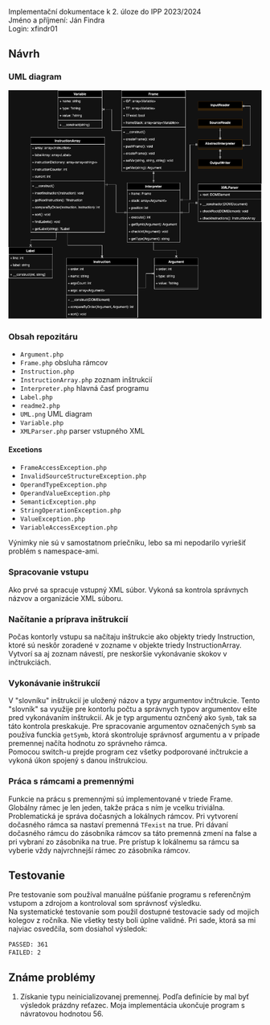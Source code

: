 
Implementační dokumentace k 2. úloze do IPP 2023/2024  
Jméno a příjmení: Ján Findra  
Login: xfindr01

## Návrh

### UML diagram

![UML diagram](./UML.png)

### Obsah repozitáru

- `Argument.php`
- `Frame.php` obsluha rámcov
- `Instruction.php`
- `InstructionArray.php` zoznam inštrukcií
- `Interpreter.php` hlavná časť programu
- `Label.php`
- `readme2.php`
- `UML.png` UML diagram
- `Variable.php`
- `XMLParser.php` parser vstupného XML

#### Excetions
- `FrameAccessException.php`
- `InvalidSourceStructureException.php`
- `OperandTypeException.php`
- `OperandValueException.php`
- `SemanticException.php`
- `StringOperationException.php`
- `ValueException.php`
- `VariableAccessException.php`

Výnimky nie sú v samostatnom priečniku, lebo sa mi nepodarilo vyriešiť problém s namespace-ami.

### Spracovanie vstupu

Ako prvé sa spracuje vstupný XML súbor. Vykoná sa kontrola správnych názvov a organizácie XML súboru.

### Načítanie a príprava inštrukcií

Počas kontorly vstupu sa načítaju inštrukcie ako objekty triedy Instruction, ktoré sú neskôr zoradené v zozname v objekte triedy InstructionArray. Vytvorí sa aj zoznam návestí, pre neskoršie vykonávanie skokov v inčtrukciách.

### Vykonávanie inštrukcií

V "slovníku" inštrukcií je uložený názov a typy argumentov inčtrukcie. Tento "slovník" sa využije pre kontorlu počtu a správnych typov argumentov ešte pred vykonávaním inštrukcií. Ak je typ argumentu oznčený ako `Symb`, tak sa táto kontrola preskakuje.
Pre spracovanie argumentov označených `Symb` sa používa funckia `getSymb`, ktorá skontroluje správnosť argumentu a v prípade premennej načíta hodnotu zo správneho rámca.  
Pomocou switch-u prejde program cez všetky podporované inčtrukcie a vykoná úkon spojený s danou inštrukciou.

### Práca s rámcami a premennými

Funkcie na prácu s premennými sú implementované v triede Frame. Globálny rámec je len jeden, takže práca s ním je vcelku triviálna. Problematická je správa dočasných a lokálnych rámcov. Pri vytvorení dočasného rámca sa nastaví premenná `TFexist` na true. Pri dávaní dočasného rámcu do zásobníka rámcov sa táto premenná zmení na false a pri vybraní zo zásobnika na true. Pre prístup k lokálnemu sa rámcu sa vyberie vždy najvrchnejší rámec zo zásobníka rámcov.

## Testovanie

Pre testovanie som používal manuálne púšťanie programu s referenčným vstupom a zdrojom a kontroloval som správnosť výsledku.  
Na systematické testovanie som použil dostupné testovacie sady od mojich kolegov z ročníka. Nie všetky testy boli úplne validné. Pri sade, ktorá sa mi najviac osvedčila, som dosiahol výsledok:  
```
PASSED: 361
FAILED: 2
```


## Známe problémy
1. Získanie typu neinicializovanej premennej. Podľa definície by mal byť výsledok prázdny reťazec. Moja implementácia ukončuje program s návratovou hodnotou 56.
